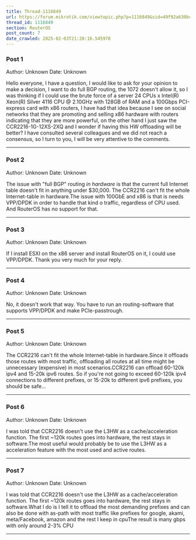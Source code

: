 ```yaml
---
title: Thread-1116849
url: https://forum.mikrotik.com/viewtopic.php?p=1116849&sid=49f92a630bc7970d8ca50523be880e8f#p1116849
thread_id: 1116849
section: RouterOS
post_count: 7
date_crawled: 2025-02-03T21:20:16.545978
---
```


### Post 1
Author: Unknown
Date: Unknown

Hello everyone, I have a question, I would like to ask for your opinion to make a decision, I want to do full BGP routing, the 1072 doesn't allow it, so I was thinking if I could use the brute force of a server 24 CPUs x Intel(R) Xeon(R) Silver 4116 CPU @ 2.10GHz with 128GB of RAM and a 100Gbps PCI-express card with x86 routers, I have had that idea because I see on social networks that they are promoting and selling x86 hardware with routers indicating that they are more powerful, on the other hand I just saw the CCR2216-1G-12XS-2XQ and I wonder if having this HW offloading will be better? I have consulted several colleagues and we did not reach a consensus, so I turn to you, I will be very attentive to the comments.

---
### Post 2
Author: Unknown
Date: Unknown

The issue with "full BGP" routing *in hardware* is that the current full Internet table doesn't fit in anything under $30,000. The CCR2216 can't fit the whole Internet-table in hardware.The issue with 100GbE and x86 is that is needs VPP/DPDK in order to handle that kind o traffic, regardless of CPU used. And RouterOS has no support for that.

---
### Post 3
Author: Unknown
Date: Unknown

If I install ESXI on the x86 server and install RouterOS on it, I could use VPP/DPDK. Thank you very much for your reply.

---
### Post 4
Author: Unknown
Date: Unknown

No, it doesn't work that way. You have to run an routing-software that supports VPP/DPDK and make PCIe-passtrough.

---
### Post 5
Author: Unknown
Date: Unknown

The CCR2216 can't fit the whole Internet-table in hardware.Since it offloads those routes with most traffic, offloading all routes at all time might be unnecessary (expensive) in most scenarios.CCR2216 can offload 60-120k ipv4 and 15-20k ipv6 routes. So if you're not going to exceed 60-120k ipv4 connections to different prefixes, or 15-20k to different ipv6 prefixes, you should be safe...

---
### Post 6
Author: Unknown
Date: Unknown

I was told that CCR2216 doesn't use the L3HW as a cache/acceleration function. The first ~120k routes goes into hardware, the rest stays in software.The most useful would probably be to use the L3HW as a acceleration feature with the most used and active routes.

---
### Post 7
Author: Unknown
Date: Unknown

I was told that CCR2216 doesn't use the L3HW as a cache/acceleration function. The first ~120k routes goes into hardware, the rest stays in software.What I do is I tell it to offload the most demanding prefixes and can also be done with as-path with most traffic like prefixes for google, akami, meta/Facebook, amazon and the rest I keep in cpuThe result is many gbps with only around 2-3% CPU

---
